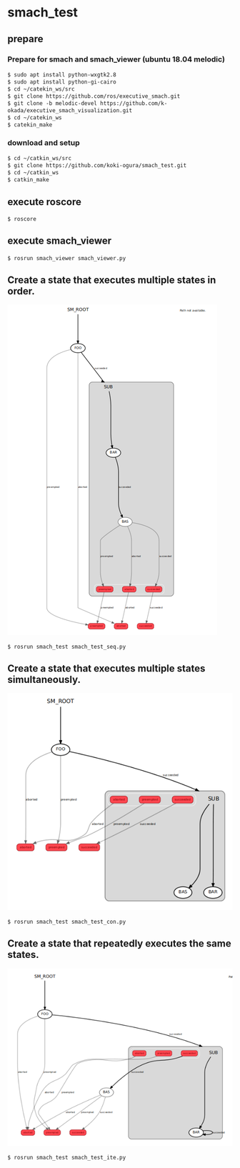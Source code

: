 # smach_test

## prepare

### Prepare for smach and smach_viewer (ubuntu 18.04 melodic)
```
$ sudo apt install python-wxgtk2.8
$ sudo apt install python-gi-cairo
$ cd ~/catekin_ws/src
$ git clone https://github.com/ros/executive_smach.git
$ git clone -b melodic-devel https://github.com/k-okada/executive_smach_visualization.git
$ cd ~/catekin_ws
$ catekin_make
```

### download and setup
```
$ cd ~/catkin_ws/src
$ git clone https://github.com/koki-ogura/smach_test.git
$ cd ~/catkin_ws
$ catkin_make
```

## execute roscore
```
$ roscore
```

## execute smach_viewer
```
$ rosrun smach_viewer smach_viewer.py
```

## Create a state that executes multiple states in order.
![view](https://github.com/koki-ogura/smach_test/blob/master/image/smach_test_seq.png)
```
$ rosrun smach_test smach_test_seq.py
```

## Create a state that executes multiple states simultaneously.
![view](https://github.com/koki-ogura/smach_test/blob/master/image/smach_test_con.png)
```
$ rosrun smach_test smach_test_con.py
```

## Create a state that repeatedly executes the same states.
![view](https://github.com/koki-ogura/smach_test/blob/master/image/smach_test_ite.png)
```
$ rosrun smach_test smach_test_ite.py
```
